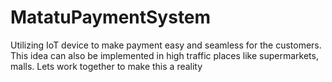 # MatatuPaymentSystem
Utilizing IoT device to make payment easy and seamless for the customers. This idea can also be implemented in high traffic places like supermarkets, malls. Lets work together to make this a reality
